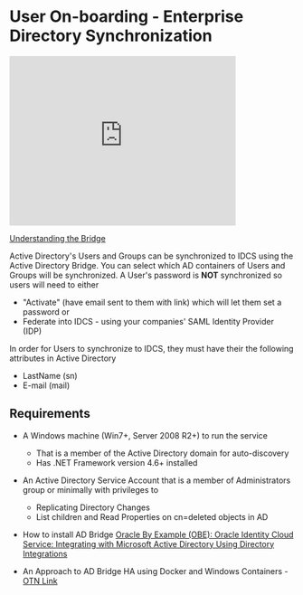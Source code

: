 # User On-boarding - Enterprise Directory Synchronization

<iframe src="https://www.google.com/maps/embed?pb=!1m16!1m12!1m3!1d100921.8397227734!2d-122.50711698562192!3d37.77111185957552!2m3!1f0!2f0!3f0!3m2!1i1024!2i768!4f13.1!2m1!1sGithub!5e0!3m2!1sen!2sus!4v1464784986282" width="400" height="300" frameborder="0" style="border:0" allowfullscreen></iframe>
<br>

[Understanding the Bridge](https://docs.oracle.com/en/cloud/paas/identity-cloud/uaids/understanding-bridge.html)
 
Active Directory's Users and Groups can be synchronized to IDCS using the Active Directory Bridge.
You can select which AD containers of Users and Groups will be synchronized.
A User's password is **NOT** synchronized so users will need to either 
* "Activate" (have email sent to them with link) which will let them set a password or 
* Federate into IDCS - using your companies' SAML Identity Provider (IDP) 

In order for Users to synchronize to IDCS, they must have their the following attributes in Active Directory
* LastName (sn)
* E-mail (mail)

## Requirements
* A Windows machine (Win7+, Server 2008 R2+) to run the service
    * That is a member of the Active Directory domain for auto-discovery
    * Has .NET Framework version 4.6+ installed
* An Active Directory Service Account that is a member of Administrators group or minimally with privileges to 
    * Replicating Directory Changes
    * List children and Read Properties on cn=deleted objects in AD

* How to install AD Bridge [Oracle By Example (OBE): Oracle Identity Cloud Service: Integrating with Microsoft Active Directory Using Directory Integrations](http://www.oracle.com/webfolder/technetwork/tutorials/obe/cloud/idcs/idcs_idbridge_obe/idbridge.html) 
* An Approach to AD Bridge HA using Docker and Windows Containers - [OTN Link](http://www.oracle.com/technetwork/articles/idm/gutierrez-idcs-idbridge-3960710.html)



